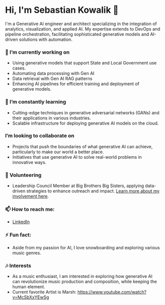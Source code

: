 # Hi, I'm Sebastian Kowalik 👋

I'm a Generative AI engineer and architect specializing in the integration of analytics, visualization, and applied AI. My expertise extends to DevOps and pipeline orchestration, facilitating sophisticated generative models and AI-driven solutions with automation.

### 🔭 I’m currently working on
- Using generative models that support State and Local Government use cases.
- Automating data processing with Gen AI
- Data retrieval with Gen AI RAG patterns
- Enhancing AI pipelines for efficient training and deployment of generative models.

### 🌱 I’m constantly learning
- Cutting-edge techniques in generative adversarial networks (GANs) and their applications in various industries.
- Scalable infrastructure for deploying generative AI models on the cloud.

### I’m looking to collaborate on
- Projects that push the boundaries of what generative AI can achieve, particularly to make our world a better place.
- Initiatives that use generative AI to solve real-world problems in innovative ways.

### 🤝 Volunteering
- Leadership Council Member at Big Brothers Big Sisters, applying data-driven strategies to enhance outreach and impact. [Learn more about my involvement here](https://www.bigsandkids.org).

### 📫 How to reach me:
- [LinkedIn](https://www.linkedin.com/in/sebastiankowalik)

### ⚡ Fun fact:
- Aside from my passion for AI, I love snowboarding and exploring various music genres.

### 🎶 Interests
- As a music enthusiast, I am interested in exploring how generative AI can revolutionize music production and composition, while keeping the human element.
- Current favorite Artist is Marsh:  https://www.youtube.com/watch?v=McSbXxYEwSg
